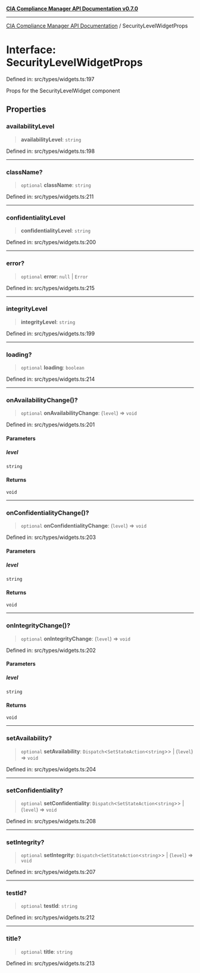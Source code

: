 [**CIA Compliance Manager API Documentation v0.7.0**](../README.md)

***

[CIA Compliance Manager API Documentation](../globals.md) / SecurityLevelWidgetProps

# Interface: SecurityLevelWidgetProps

Defined in: src/types/widgets.ts:197

Props for the SecurityLevelWidget component

## Properties

### availabilityLevel

> **availabilityLevel**: `string`

Defined in: src/types/widgets.ts:198

***

### className?

> `optional` **className**: `string`

Defined in: src/types/widgets.ts:211

***

### confidentialityLevel

> **confidentialityLevel**: `string`

Defined in: src/types/widgets.ts:200

***

### error?

> `optional` **error**: `null` \| `Error`

Defined in: src/types/widgets.ts:215

***

### integrityLevel

> **integrityLevel**: `string`

Defined in: src/types/widgets.ts:199

***

### loading?

> `optional` **loading**: `boolean`

Defined in: src/types/widgets.ts:214

***

### onAvailabilityChange()?

> `optional` **onAvailabilityChange**: (`level`) => `void`

Defined in: src/types/widgets.ts:201

#### Parameters

##### level

`string`

#### Returns

`void`

***

### onConfidentialityChange()?

> `optional` **onConfidentialityChange**: (`level`) => `void`

Defined in: src/types/widgets.ts:203

#### Parameters

##### level

`string`

#### Returns

`void`

***

### onIntegrityChange()?

> `optional` **onIntegrityChange**: (`level`) => `void`

Defined in: src/types/widgets.ts:202

#### Parameters

##### level

`string`

#### Returns

`void`

***

### setAvailability?

> `optional` **setAvailability**: `Dispatch`\<`SetStateAction`\<`string`\>\> \| (`level`) => `void`

Defined in: src/types/widgets.ts:204

***

### setConfidentiality?

> `optional` **setConfidentiality**: `Dispatch`\<`SetStateAction`\<`string`\>\> \| (`level`) => `void`

Defined in: src/types/widgets.ts:208

***

### setIntegrity?

> `optional` **setIntegrity**: `Dispatch`\<`SetStateAction`\<`string`\>\> \| (`level`) => `void`

Defined in: src/types/widgets.ts:207

***

### testId?

> `optional` **testId**: `string`

Defined in: src/types/widgets.ts:212

***

### title?

> `optional` **title**: `string`

Defined in: src/types/widgets.ts:213
